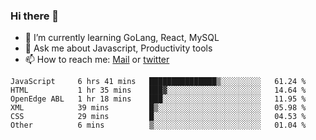 ### Hi there 👋

- 🌱 I’m currently learning GoLang, React, MySQL
- 💬 Ask me about Javascript, Productivity tools 
- 📫 How to reach me: [Mail](mailto:kvaishak47@gmail.com) or [twitter](https://twitter.com/kvaish4k)

<!--START_SECTION:waka-->

```text
JavaScript     6 hrs 41 mins   ███████████████▒░░░░░░░░░   61.24 %
HTML           1 hr 35 mins    ███▓░░░░░░░░░░░░░░░░░░░░░   14.64 %
OpenEdge ABL   1 hr 18 mins    ███░░░░░░░░░░░░░░░░░░░░░░   11.95 %
XML            39 mins         █▒░░░░░░░░░░░░░░░░░░░░░░░   05.98 %
CSS            29 mins         █░░░░░░░░░░░░░░░░░░░░░░░░   04.53 %
Other          6 mins          ▒░░░░░░░░░░░░░░░░░░░░░░░░   01.04 %
```

<!--END_SECTION:waka-->
